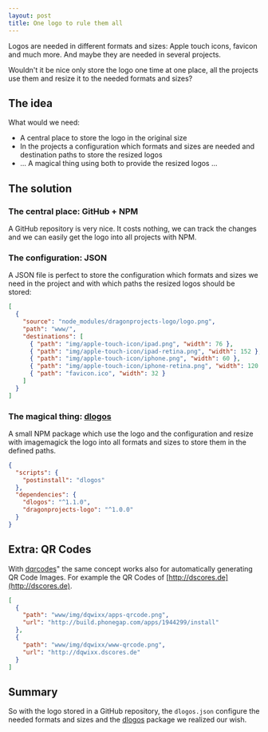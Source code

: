 ```yaml
---
layout: post
title: One logo to rule them all
---
```


Logos are needed in different formats and sizes: Apple touch icons, favicon and much more. And maybe they are needed in several projects.
<!--more-->

Wouldn't it be nice only store the logo one time at one place, all the projects use them and resize it to the needed formats and sizes?

## The idea

What would we need:

* A central place to store the logo in the original size
* In the projects a configuration which formats and sizes are needed and destination paths to store the resized logos
* ... A magical thing using both to provide the resized logos ...

## The solution

### The central place: GitHub + NPM

A GitHub repository is very nice. It costs nothing, we can track the changes and we can easily get the logo into all projects with NPM.

### The configuration: JSON

A JSON file is perfect to store the configuration which formats and sizes we need in the project and with which paths the resized logos should be stored:

```json
[
  {
    "source": "node_modules/dragonprojects-logo/logo.png",
    "path": "www/",
    "destinations": [
      { "path": "img/apple-touch-icon/ipad.png", "width": 76 },
      { "path": "img/apple-touch-icon/ipad-retina.png", "width": 152 },
      { "path": "img/apple-touch-icon/iphone.png", "width": 60 },
      { "path": "img/apple-touch-icon/iphone-retina.png", "width": 120 },
      { "path": "favicon.ico", "width": 32 }
    ]
  }
]
```

### The magical thing: [dlogos](http://github.com/dnode/dlogos)

A small NPM package which use the logo and the configuration and resize with imagemagick the logo into all formats and sizes to store them in the defined paths.

```json
{
  "scripts": {
    "postinstall": "dlogos"
  },
  "dependencies": {
    "dlogos": "^1.1.0",
    "dragonprojects-logo": "^1.0.0"
  }
}
```

## Extra: QR Codes

With [dqrcodes](http://github.com/dnode/dqrcodes)" the same concept works also for automatically generating QR Code Images. For example the QR Codes of [http://dscores.de](http://dscores.de).

```json
[
  {
    "path": "www/img/dqwixx/apps-qrcode.png",
    "url": "http://build.phonegap.com/apps/1944299/install"
  },
  {
    "path": "www/img/dqwixx/www-qrcode.png",
    "url": "http://dqwixx.dscores.de"
  }
]
```

## Summary

So with the logo stored in a GitHub repository, the `dlogos.json` configure the needed formats and sizes and the [dlogos](http://github.com/dnode/dlogos) package we realized our wish.
